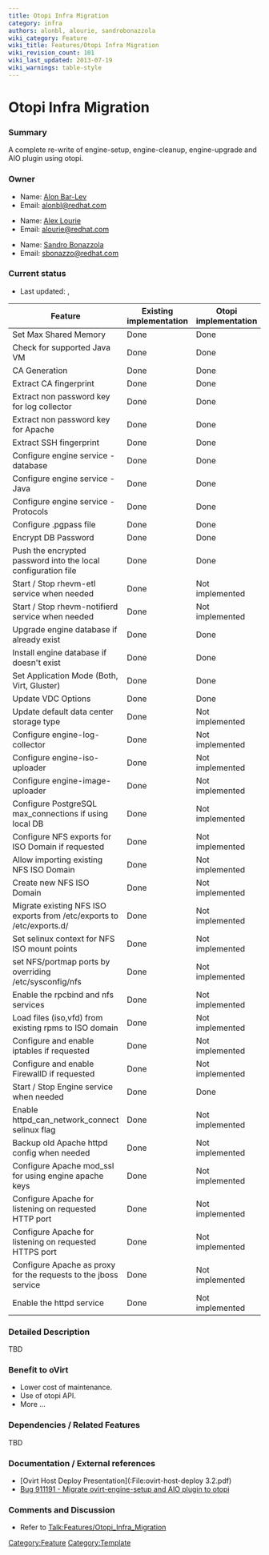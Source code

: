 ```yaml
---
title: Otopi Infra Migration
category: infra
authors: alonbl, alourie, sandrobonazzola
wiki_category: Feature
wiki_title: Features/Otopi Infra Migration
wiki_revision_count: 101
wiki_last_updated: 2013-07-19
wiki_warnings: table-style
---
```


# Otopi Infra Migration

### Summary

A complete re-write of engine-setup, engine-cleanup, engine-upgrade and AIO plugin using otopi.

### Owner

*   Name: [Alon Bar-Lev](User:Alonbl)
*   Email: <alonbl@redhat.com>

<!-- -->

*   Name: [ Alex Lourie](User:Alourie)
*   Email: <alourie@redhat.com>

<!-- -->

*   Name: [ Sandro Bonazzola](User:SandroBonazzola)
*   Email: <sbonazzo@redhat.com>

### Current status

*   Last updated: ,

| Feature                                                               | Existing implementation | Otopi implementation | Owner |
|-----------------------------------------------------------------------|-------------------------|----------------------|-------|
| Set Max Shared Memory                                                 | Done                    | Done                 |       |
| Check for supported Java VM                                           | Done                    | Done                 |       |
| CA Generation                                                         | Done                    | Done                 |       |
| Extract CA fingerprint                                                | Done                    | Done                 |       |
| Extract non password key for log collector                            | Done                    | Done                 |
| Extract non password key for Apache                                   | Done                    | Done                 |       |
| Extract SSH fingerprint                                               | Done                    | Done                 |       |
| Configure engine service - database                                   | Done                    | Done                 |       |
| Configure engine service - Java                                       | Done                    | Done                 |       |
| Configure engine service - Protocols                                  | Done                    | Done                 |       |
| Configure .pgpass file                                                | Done                    | Done                 |       |
| Encrypt DB Password                                                   | Done                    | Done                 |       |
| Push the encrypted password into the local configuration file         | Done                    | Done                 |       |
| Start / Stop rhevm-etl service when needed                            | Done                    | Not implemented      |       |
| Start / Stop rhevm-notifierd service when needed                      | Done                    | Not implemented      |       |
| Upgrade engine database if already exist                              | Done                    | Done                 |       |
| Install engine database if doesn't exist                              | Done                    | Done                 |       |
| Set Application Mode (Both, Virt, Gluster)                            | Done                    | Done                 |       |
| Update VDC Options                                                    | Done                    | Done                 |       |
| Update default data center storage type                               | Done                    | Not implemented      |       |
| Configure engine-log-collector                                        | Done                    | Not implemented      |       |
| Configure engine-iso-uploader                                         | Done                    | Not implemented      |       |
| Configure engine-image-uploader                                       | Done                    | Not implemented      |       |
| Configure PostgreSQL max_connections if using local DB               | Done                    | Not implemented      |       |
| Configure NFS exports for ISO Domain if requested                     | Done                    | Not implemented      |       |
| Allow importing existing NFS ISO Domain                               | Done                    | Not implemented      |       |
| Create new NFS ISO Domain                                             | Done                    | Not implemented      |       |
| Migrate existing NFS ISO exports from /etc/exports to /etc/exports.d/ | Done                    | Not implemented      |       |
| Set selinux context for NFS ISO mount points                          | Done                    | Not implemented      |       |
| set NFS/portmap ports by overriding /etc/sysconfig/nfs                | Done                    | Not implemented      |       |
| Enable the rpcbind and nfs services                                   | Done                    | Not implemented      |       |
| Load files (iso,vfd) from existing rpms to ISO domain                 | Done                    | Not implemented      |       |
| Configure and enable iptables if requested                            | Done                    | Not implemented      |       |
| Configure and enable FirewallD if requested                           | Done                    | Not implemented      |       |
| Start / Stop Engine service when needed                               | Done                    | Done                 |       |
| Enable httpd_can_network_connect selinux flag                      | Done                    | Not implemented      |       |
| Backup old Apache httpd config when needed                            | Done                    | Not implemented      |       |
| Configure Apache mod_ssl for using engine apache keys                | Done                    | Not implemented      |       |
| Configure Apache for listening on requested HTTP port                 | Done                    | Not implemented      |       |
| Configure Apache for listening on requested HTTPS port                | Done                    | Not implemented      |       |
| Configure Apache as proxy for the requests to the jboss service       | Done                    | Not implemented      |       |
| Enable the httpd service                                              | Done                    | Not implemented      |       |

### Detailed Description

TBD

### Benefit to oVirt

*   Lower cost of maintenance.
*   Use of otopi API.
*   More ...

### Dependencies / Related Features

TBD

### Documentation / External references

*   [Ovirt Host Deploy Presentation](:File:ovirt-host-deploy 3.2.pdf)
*   [Bug 911191 - Migrate ovirt-engine-setup and AIO plugin to otopi](https://bugzilla.redhat.com/show_bug.cgi?id=911191)

### Comments and Discussion

*   Refer to <Talk:Features/Otopi_Infra_Migration>

<Category:Feature> <Category:Template>
